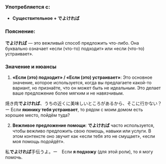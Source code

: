 ### Употребляется с:

- **Существительное + でよければ**


### Пояснение:

**でよければ** — это вежливый способ предложить что-либо. Она буквально означает «если (что-то) подходит» или «если (что-то) устраивает».


### Значение и нюансы

1. **«Если (это) подходит» / «Если (это) устраивает»**: Это основное значение, которое используется, когда вы предлагаете какой-то вариант, но признаёте, что он может быть не идеальным. Это делает ваше предложение более мягким и не навязчивым.

焼き肉**でよければ**、うちの近くに美味しいところがあるから、そこに行かない？ー Если **якинику тебя устраивает**, то рядом с моим домом есть хорошее место, пойдём туда?

2. **Вежливое предложение помощи**: **でよければ** часто используется, чтобы вежливо предложить свою помощь, навыки или услуги. В этом контексте оно звучит как «если тебя это не смущает», «если моя помощь подойдёт».

私**でよければ**手伝うよ。ー　Если **я подхожу** (для этой роли), то я могу помочь.